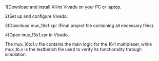 1)Download and install Xilinx Vivado on your PC or laptop.

2)Set up and configure Vivado.

3)Download mux_16x1.xpr (Final project file containing all necessary files).

4)Open mux_16x1.xpr in Vivado.

The mux_16to1.v file contains the main logic for the 16:1 multiplexer, while mux_tb.v is the testbench file used to verify its functionality through simulation.
